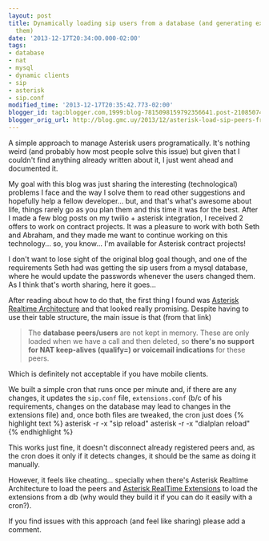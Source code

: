 ```yaml
---
layout: post
title: Dynamically loading sip users from a database (and generating extensions for
  them)
date: '2013-12-17T20:34:00.000-02:00'
tags:
- database
- nat
- mysql
- dynamic clients
- sip
- asterisk
- sip.conf
modified_time: '2013-12-17T20:35:42.773-02:00'
blogger_id: tag:blogger.com,1999:blog-7815098159792356641.post-2108507495166335109
blogger_orig_url: http://blog.gmc.uy/2013/12/asterisk-load-sip-peers-from-db.html
---
```

A simple approach to manage Asterisk users programatically. It's nothing weird (and probably how most people solve this issue) but given that I couldn't find anything already written about it, I just went ahead and documented it.

<!--more-->
My goal with this blog was just sharing the interesting (technological) problems I face and the way I solve them to read other suggestions and hopefully help a fellow developer... but, and that's what's awesome about life, things rarely go as you plan them and this time it was for the best. After I made a few blog posts on my twilio + asterisk integration, I received 2 offers to work on contract projects. It was a pleasure to work with both Seth and Abraham, and they made me want to continue working on this technology... so, you know... I'm available for Asterisk contract projects!

I don't want to lose sight of the original blog goal though, and one of the requirements Seth had was getting the sip users from a mysql database, where he would update the passwords whenever the users changed them. As I think that's worth sharing, here it goes...

After reading about how to do that, the first thing I found was [Asterisk Realtime Architecture](https://www.voip-info.org/wiki/view/Asterisk+RealTime) and that looked really promising. Despite having to use their table structure, the main issue is that (from that link)
> The **database peers/users** are not kept in memory. These are only loaded when we have a call and then deleted, so **there's no support for NAT keep-alives (qualify=) or voicemail indications** for these peers.

Which is definitely not acceptable if you have mobile clients.

We built a simple cron that runs once per minute and, if there are any changes, it updates the `sip.conf` file, `extensions.conf` (b/c of his requirements, changes on the database may lead to changes in the extensions file) and, once both files are tweaked, the cron just does
{% highlight text %}
asterisk -r -x "sip reload"
asterisk -r -x "dialplan reload"
{% endhighlight %}

This works just fine, it doesn't disconnect already registered peers and, as the cron does it only if it detects changes, it should be the same as doing it manually.

However, it feels like cheating... specially when there's Asterisk Realtime Architecture to load the peers and [Asterisk RealTime Extensions](https://www.voip-info.org/wiki/view/Asterisk+RealTime+Extensions) to load the extensions from a db  (why would they build it if you can do it easily with a cron?).

If you find issues with this approach (and feel like sharing) please add a comment.
